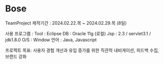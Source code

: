 # Bose
TeamProject
제작기간 : 
2024.02.22.목 ~ 2024.02.29.목 (8일)

사용 프로그램 : 
Tool : Eclipse
DB : Oracle 11g (로컬)
Jsp : 2.3 / servlet3.1 / jdk1.8.0
O/S : Window
언어 : Java, Javascript

프로젝트 목표:
사용자 경험 개선과 유입 증가를 위한 직관적 내비게이션, 피드백 수집, 브랜드 강화

